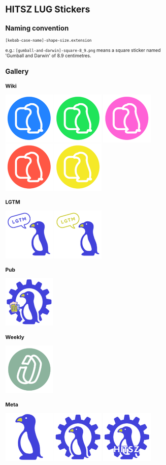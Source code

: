 # HITSZ LUG Stickers

## Naming convention

```sh
[kebab-case-name]-shape-size.extension
```

e.g.: `[gumball-and-darwin]-square-8_9.png` means a square sticker named 'Gumball and Darwin' of 8.9 centimetres.

## Gallery

### Wiki

<div>
  <img src="./dist/[blue-lug-wiki-min]-circle-5.svg" width="150" height="150" />
  <img src="./dist/[green-lug-wiki-min]-circle-5.svg" width="150" height="150" />
  <img src="./dist/[pink-lug-wiki-min]-circle-5.svg" width="150" height="150" />
  <img src="./dist/[red-lug-wiki-min]-circle-5.svg" width="150" height="150" />
  <img src="./dist/[yellow-lug-wiki-min]-circle-5.svg" width="150" height="150" />
</div>
  
### LGTM

<div> 
  <img src="./dist/[lgtm-penguin-blue-variant]-non-5_4.svg" width="150" height="150" />
  <img src="./dist/[lgtm-penguin]-non-5_4.png" width="150" height="150" />
</div>

### Pub

<div> 
  <img src="./dist/[penguin-lug-pub]-none-6_4.svg" width="150" height="150" />
</div>

### Weekly

<div> 
  <img src="./dist/[tea-lug-weekly]-circle.svg" width="150" height="150" />
</div>

### Meta

<div>
  <img src="./dist/[penguin-darwin]-meta.svg" width="150" height="150" />
  <img src="./dist/[penguin-gear]-meta.svg" width="150" height="150" />
  <img src="./dist/[logo]-meta.svg" width="150" height="150" />
</div>
